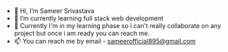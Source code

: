 - 👋 Hi, I’m Sameer Srivastava
- 🌱 I’m currently learning full stack web development
- 💞️ Currently I'm in my learning phase so i can't really collaborate on any project but once i am ready you can reach me. 
- 📫 You can reach me by email - sameerofficial895@gmail.com

<!---
Sameer2000/Sameer2000 is a ✨ special ✨ repository because its `README.md` (this file) appears on your GitHub profile.
You can click the Preview link to take a look at your changes.
--->
